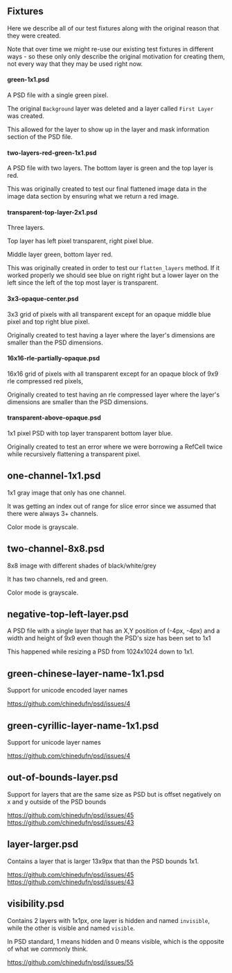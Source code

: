 ## Fixtures

Here we describe all of our test fixtures along with the original reason that they were created.

Note that over time we might re-use our existing test fixtures in different ways - so these only
only describe the original motivation for creating them, not every way that they may be used right now.

#### green-1x1.psd

A PSD file with a single green pixel.

The original `Background` layer was deleted and a layer called `First Layer` was created.

This allowed for the layer to show up in the layer and mask information section of the PSD file.

#### two-layers-red-green-1x1.psd

A PSD file with two layers. The bottom layer is green and the top layer is red.

This was originally created to test our final flattened image data in the image data section
by ensuring what we return a red image.

#### transparent-top-layer-2x1.psd

Three layers.

Top layer has left pixel transparent, right pixel blue.

Middle layer green, bottom layer red.

This was originally created in order to test our `flatten_layers` method.
If it worked properly we should see blue on right right but a lower layer on the left
since the left of the top most layer is transparent.

#### 3x3-opaque-center.psd

3x3 grid of pixels with all transparent except for an opaque middle blue pixel and top right blue pixel.

Originally created to test having a layer where the layer's dimensions are smaller than the PSD dimensions.

#### 16x16-rle-partially-opaque.psd

16x16 grid of pixels with all transparent except for an opaque block of 9x9 rle compressed red pixels,

Originally created to test having an rle compressed layer where the layer's dimensions are smaller
than the PSD dimensions.

#### transparent-above-opaque.psd

1x1 pixel PSD with top layer transparent bottom layer blue.

Originally created to test an error where we were borrowing a RefCell twice while recursively flattening a transparent pixel.

## one-channel-1x1.psd

1x1 gray image that only has one channel.

It was getting an index out of range for slice error since we assumed that there were always 3+ channels.

Color mode is grayscale.

## two-channel-8x8.psd

8x8 image with different shades of black/white/grey

It has two channels, red and green.

Color mode is grayscale.

## negative-top-left-layer.psd

A PSD file with a single layer that has an X,Y position of (-4px, -4px) and a width and height of
9x9 even though the PSD's size has been set to 1x1

This happened while resizing a PSD from 1024x1024 down to 1x1.

## green-chinese-layer-name-1x1.psd

Support for unicode encoded layer names

https://github.com/chinedufn/psd/issues/4

## green-cyrillic-layer-name-1x1.psd

Support for unicode layer names

https://github.com/chinedufn/psd/issues/4


## out-of-bounds-layer.psd
Support for layers that are the same size as PSD but is offset negatively on x and y outside of the PSD bounds

https://github.com/chinedufn/psd/issues/45
https://github.com/chinedufn/psd/issues/43

## layer-larger.psd
Contains a layer that is larger 13x9px that than the PSD bounds 1x1.

https://github.com/chinedufn/psd/issues/45
https://github.com/chinedufn/psd/issues/43

## visibility.psd

Contains 2 layers with 1x1px, one layer is hidden and named `invisible`, while the other is visible and named `visible`.

In PSD standard, 1 means hidden and 0 means visible, which is the opposite of what we commonly think.

https://github.com/chinedufn/psd/issues/55